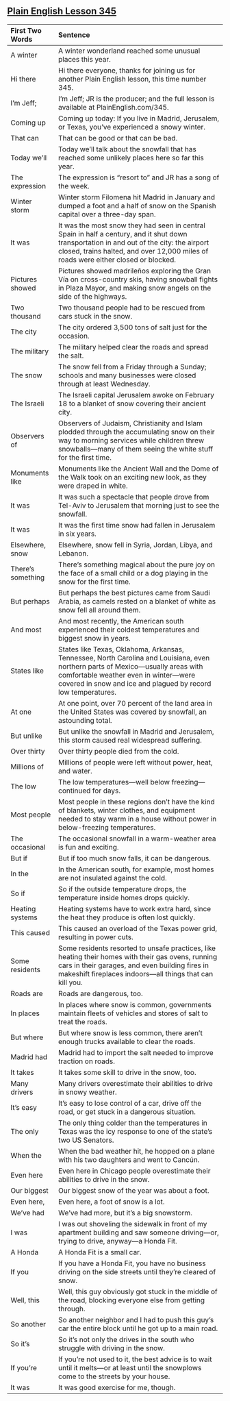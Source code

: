## [Plain English Lesson 345](https://PlainEnglish.com/345/) 
|First Two Words   |Sentence                                                                                                                                                                                                                                 | 
|:-----------------|:----------------------------------------------------------------------------------------------------------------------------------------------------------------------------------------------------------------------------------------| 
|A winter          |A winter wonderland reached some unusual places this year.                                                                                                                                                                               | 
|Hi there          |Hi there everyone, thanks for joining us for another Plain English lesson, this time number 345.                                                                                                                                         | 
|I’m Jeff;         |I’m Jeff; JR is the producer; and the full lesson is available at PlainEnglish.com/345.                                                                                                                                                  | 
|Coming up         |Coming up today: If you live in Madrid, Jerusalem, or Texas, you’ve experienced a snowy winter.                                                                                                                                          | 
|That can          |That can be good or that can be bad.                                                                                                                                                                                                     | 
|Today we’ll       |Today we’ll talk about the snowfall that has reached some unlikely places here so far this year.                                                                                                                                         | 
|The expression    |The expression is “resort to” and JR has a song of the week.                                                                                                                                                                             | 
|Winter storm      |Winter storm Filomena hit Madrid in January and dumped a foot and a half of snow on the Spanish capital over a three-day span.                                                                                                           | 
|It was            |It was the most snow they had seen in central Spain in half a century, and it shut down transportation in and out of the city: the airport closed, trains halted, and over 12,000 miles of roads were either closed or blocked.          | 
|Pictures showed   |Pictures showed madrileños exploring the Gran Vía on cross-country skis, having snowball fights in Plaza Mayor, and making snow angels on the side of the highways.                                                                      | 
|Two thousand      |Two thousand people had to be rescued from cars stuck in the snow.                                                                                                                                                                       | 
|The city          |The city ordered 3,500 tons of salt just for the occasion.                                                                                                                                                                               | 
|The military      |The military helped clear the roads and spread the salt.                                                                                                                                                                                 | 
|The snow          |The snow fell from a Friday through a Sunday; schools and many businesses were closed through at least Wednesday.                                                                                                                        | 
|The Israeli       |The Israeli capital Jerusalem awoke on February 18 to a blanket of snow covering their ancient city.                                                                                                                                     | 
|Observers of      |Observers of Judaism, Christianity and Islam plodded through the accumulating snow on their way to morning services while children threw snowballs—many of them seeing the white stuff for the first time.                               | 
|Monuments like    |Monuments like the Ancient Wall and the Dome of the Walk took on an exciting new look, as they were draped in white.                                                                                                                     | 
|It was            |It was such a spectacle that people drove from Tel-Aviv to Jerusalem that morning just to see the snowfall.                                                                                                                              | 
|It was            |It was the first time snow had fallen in Jerusalem in six years.                                                                                                                                                                         | 
|Elsewhere, snow   |Elsewhere, snow fell in Syria, Jordan, Libya, and Lebanon.                                                                                                                                                                               | 
|There’s something |There’s something magical about the pure joy on the face of a small child or a dog playing in the snow for the first time.                                                                                                               | 
|But perhaps       |But perhaps the best pictures came from Saudi Arabia, as camels rested on a blanket of white as snow fell all around them.                                                                                                               | 
|And most          |And most recently, the American south experienced their coldest temperatures and biggest snow in years.                                                                                                                                  | 
|States like       |States like Texas, Oklahoma, Arkansas, Tennessee, North Carolina and Louisiana, even northern parts of Mexico—usually areas with comfortable weather even in winter—were covered in snow and ice and plagued by record low temperatures. | 
|At one            |At one point, over 70 percent of the land area in the United States was covered by snowfall, an astounding total.                                                                                                                        | 
|But unlike        |But unlike the snowfall in Madrid and Jerusalem, this storm caused real widespread suffering.                                                                                                                                            | 
|Over thirty       |Over thirty people died from the cold.                                                                                                                                                                                                   | 
|Millions of       |Millions of people were left without power, heat, and water.                                                                                                                                                                             | 
|The low           |The low temperatures—well below freezing—continued for days.                                                                                                                                                                             | 
|Most people       |Most people in these regions don’t have the kind of blankets, winter clothes, and equipment needed to stay warm in a house without power in below-freezing temperatures.                                                                 | 
|The occasional    |The occasional snowfall in a warm-weather area is fun and exciting.                                                                                                                                                                      | 
|But if            |But if too much snow falls, it can be dangerous.                                                                                                                                                                                         | 
|In the            |In the American south, for example, most homes are not insulated against the cold.                                                                                                                                                       | 
|So if             |So if the outside temperature drops, the temperature inside homes drops quickly.                                                                                                                                                         | 
|Heating systems   |Heating systems have to work extra hard, since the heat they produce is often lost quickly.                                                                                                                                              | 
|This caused       |This caused an overload of the Texas power grid, resulting in power cuts.                                                                                                                                                                | 
|Some residents    |Some residents resorted to unsafe practices, like heating their homes with their gas ovens, running cars in their garages, and even building fires in makeshift fireplaces indoors—all things that can kill you.                         | 
|Roads are         |Roads are dangerous, too.                                                                                                                                                                                                                | 
|In places         |In places where snow is common, governments maintain fleets of vehicles and stores of salt to treat the roads.                                                                                                                           | 
|But where         |But where snow is less common, there aren’t enough trucks available to clear the roads.                                                                                                                                                  | 
|Madrid had        |Madrid had to import the salt needed to improve traction on roads.                                                                                                                                                                       | 
|It takes          |It takes some skill to drive in the snow, too.                                                                                                                                                                                           | 
|Many drivers      |Many drivers overestimate their abilities to drive in snowy weather.                                                                                                                                                                     | 
|It’s easy         |It’s easy to lose control of a car, drive off the road, or get stuck in a dangerous situation.                                                                                                                                           | 
|The only          |The only thing colder than the temperatures in Texas was the icy response to one of the state’s two US Senators.                                                                                                                         | 
|When the          |When the bad weather hit, he hopped on a plane with his two daughters and went to Cancún.                                                                                                                                                | 
|Even here         |Even here in Chicago people overestimate their abilities to drive in the snow.                                                                                                                                                           | 
|Our biggest       |Our biggest snow of the year was about a foot.                                                                                                                                                                                           | 
|Even here,        |Even here, a foot of snow is a lot.                                                                                                                                                                                                      | 
|We’ve had         |We’ve had more, but it’s a big snowstorm.                                                                                                                                                                                                | 
|I was             |I was out shoveling the sidewalk in front of my apartment building and saw someone driving—or, trying to drive, anyway—a Honda Fit.                                                                                                      | 
|A Honda           |A Honda Fit is a small car.                                                                                                                                                                                                              | 
|If you            |If you have a Honda Fit, you have no business driving on the side streets until they’re cleared of snow.                                                                                                                                 | 
|Well, this        |Well, this guy obviously got stuck in the middle of the road, blocking everyone else from getting through.                                                                                                                               | 
|So another        |So another neighbor and I had to push this guy’s car the entire block until he got up to a main road.                                                                                                                                    | 
|So it’s           |So it’s not only the drives in the south who struggle with driving in the snow.                                                                                                                                                          | 
|If you’re         |If you’re not used to it, the best advice is to wait until it melts—or at least until the snowplows come to the streets by your house.                                                                                                   | 
|It was            |It was good exercise for me, though.                                                                                                                                                                                                     |
